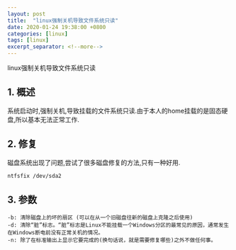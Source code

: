 ```yaml
---
layout: post
title:  "linux强制关机导致文件系统只读"
date: 2020-01-24 19:38:00 +0800
categories: [linux]
tags: [linux]
excerpt_separator: <!--more-->
---
```

linux强制关机导致文件系统只读
<!--more-->

## 1. 概述
系统启动时,强制关机,导致挂载的文件系统只读.由于本人的home挂载的是固态硬盘,所以基本无法正常工作.

## 2. 修复
磁盘系统出现了问题,尝试了很多磁盘修复的方法,只有一种好用.

```bash
ntfsfix /dev/sda2
```

## 3. 参数

    -b: 清除磁盘上的坏的扇区 (可以在从一个旧磁盘往新的磁盘上克隆之后使用)
    -d: 清除“脏”标志。“脏”标志是Linux不能挂载一个Windows分区的最常见的原因，通常发生在Windows断电前没有正常关机的情况。
    -n: 除了在标准输出上显示它要完成的(换句话说，就是需要修复哪些)之外不做任何事。